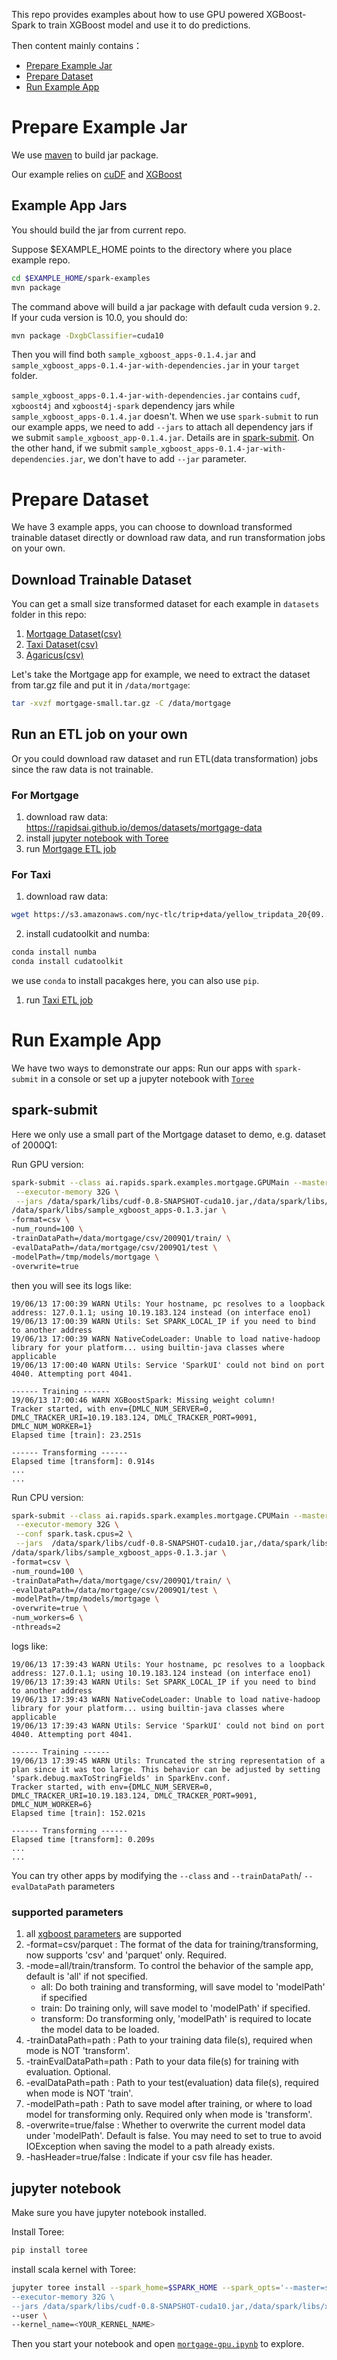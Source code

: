 This repo provides examples about how to use GPU powered XGBoost-Spark to train XGBoost model and use it to do predictions. 

Then content mainly contains：

  * [Prepare Example Jar](#Prepare-Example-Jar)
  * [Prepare Dataset](#Prepare-Dataset)
  * [Run Example App](#Run-Example-App)


# Prepare Example Jar
We use [maven](https://maven.apache.org/) to build jar package.

Our example relies on [cuDF](https://github.com/rapidsai/cudf) and [XGBoost](https://github.com/rapidsai/xgboost)


## Example App Jars
You should build the jar from current repo.

Suppose $EXAMPLE_HOME points to the directory where you place example repo.

```bash
cd $EXAMPLE_HOME/spark-examples
mvn package 
```
The command above will build a jar package with default cuda version `9.2`. If your cuda version is 10.0, you should do:

```bash
mvn package -DxgbClassifier=cuda10
```

Then you will find both `sample_xgboost_apps-0.1.4.jar` and `sample_xgboost_apps-0.1.4-jar-with-dependencies.jar` in your `target` folder.

`sample_xgboost_apps-0.1.4-jar-with-dependencies.jar` contains `cudf`, `xgboost4j` and `xgboost4j-spark` dependency jars while `sample_xgboost_apps-0.1.4.jar` doesn't. When we use `spark-submit` to run our example apps, we need to add `--jars` to attach all dependency jars if we submit `sample_xgboost_app-0.1.4.jar`. Details are in [spark-submit](#spark-submit). On the other hand, if we submit `sample_xgboost_apps-0.1.4-jar-with-dependencies.jar`, we don't have to add `--jar` parameter.

# Prepare Dataset

We have 3 example apps, you can choose to download transformed trainable dataset directly or download raw data, and run transformation jobs on your own.

## Download Trainable Dataset

You can get a small size transformed dataset for each example in `datasets` folder in this repo: 

1. [Mortgage Dataset(csv)](https://github.com/rapidsai/spark-examples/blob/master/datasets/mortgage-small.tar.gz?raw=true)
2. [Taxi Dataset(csv)](https://github.com/rapidsai/spark-examples/blob/master/datasets/taxi-small.tar.gz?raw=true)
3. [Agaricus(csv)](https://github.com/rapidsai/spark-examples/blob/master/datasets/agaricus.tar.gz?raw=true)


Let's take the Mortgage app for example, we need to extract the dataset from tar.gz file and put it in `/data/mortgage`:

```bash
tar -xvzf mortgage-small.tar.gz -C /data/mortgage
```

## Run an ETL job on your own
Or you could download raw dataset and run ETL(data transformation) jobs since the raw data is not trainable.

### For Mortgage
1. download raw data: https://rapidsai.github.io/demos/datasets/mortgage-data
2. install [jupyter notebook with Toree](#jupyternotebook)
3. run [Mortgage ETL job](https://github.com/rapidsai/spark-examples/blob/master/notebook/ETL/MortgageETL.ipynb)

### For Taxi
1. download raw data:
```bash
wget https://s3.amazonaws.com/nyc-tlc/trip+data/yellow_tripdata_20{09..16}-{01..12}.csv
```
2. install cudatoolkit and numba:
```bash
conda install numba
conda install cudatoolkit
```
we use `conda` to install pacakges here, you can also use `pip`.

1. run [Taxi ETL job](https://github.com/rapidsai/spark-examples/blob/master/notebook/ETL/Taxi_ETL.ipynb)


# Run Example App

We have two ways to demonstrate our apps: Run our apps with `spark-submit` in a console or set up a jupyter notebook with [`Toree`](https://toree.apache.org/)

## spark-submit
Here we only use a small part of the Mortgage dataset to demo, e.g. dataset of 2000Q1:

Run GPU version:
```bash
spark-submit --class ai.rapids.spark.examples.mortgage.GPUMain --master spark://$HOSTNAME:7077 \
 --executor-memory 32G \
 --jars /data/spark/libs/cudf-0.8-SNAPSHOT-cuda10.jar,/data/spark/libs/xgboost4j-0.90-SNAPSHOT.jar,/data/spark/libs/xgboost4j-spark-0.90-SNAPSHOT.jar \
/data/spark/libs/sample_xgboost_apps-0.1.3.jar \
-format=csv \
-num_round=100 \
-trainDataPath=/data/mortgage/csv/2009Q1/train/ \
-evalDataPath=/data/mortgage/csv/2009Q1/test \
-modelPath=/tmp/models/mortgage \
-overwrite=true
```

then you will see its logs like:

```console
19/06/13 17:00:39 WARN Utils: Your hostname, pc resolves to a loopback address: 127.0.1.1; using 10.19.183.124 instead (on interface eno1)
19/06/13 17:00:39 WARN Utils: Set SPARK_LOCAL_IP if you need to bind to another address
19/06/13 17:00:39 WARN NativeCodeLoader: Unable to load native-hadoop library for your platform... using builtin-java classes where applicable
19/06/13 17:00:40 WARN Utils: Service 'SparkUI' could not bind on port 4040. Attempting port 4041.

------ Training ------
19/06/13 17:00:46 WARN XGBoostSpark: Missing weight column!
Tracker started, with env={DMLC_NUM_SERVER=0, DMLC_TRACKER_URI=10.19.183.124, DMLC_TRACKER_PORT=9091, DMLC_NUM_WORKER=1}
Elapsed time [train]: 23.251s

------ Transforming ------
Elapsed time [transform]: 0.914s
...
...
```

Run CPU version:

```bash
spark-submit --class ai.rapids.spark.examples.mortgage.CPUMain --master spark://$HOSTNAME:7077 \
 --executor-memory 32G \
 --conf spark.task.cpus=2 \
 --jars  /data/spark/libs/cudf-0.8-SNAPSHOT-cuda10.jar,/data/spark/libs/xgboost4j-0.90-SNAPSHOT.jar,/data/spark/libs/xgboost4j-spark-0.90-SNAPSHOT.jar \
/data/spark/libs/sample_xgboost_apps-0.1.3.jar \
-format=csv \
-num_round=100 \
-trainDataPath=/data/mortgage/csv/2009Q1/train/ \
-evalDataPath=/data/mortgage/csv/2009Q1/test \
-modelPath=/tmp/models/mortgage \
-overwrite=true \
-num_workers=6 \
-nthreads=2

```

logs like:

```console
19/06/13 17:39:43 WARN Utils: Your hostname, pc resolves to a loopback address: 127.0.1.1; using 10.19.183.124 instead (on interface eno1)
19/06/13 17:39:43 WARN Utils: Set SPARK_LOCAL_IP if you need to bind to another address
19/06/13 17:39:43 WARN NativeCodeLoader: Unable to load native-hadoop library for your platform... using builtin-java classes where applicable
19/06/13 17:39:43 WARN Utils: Service 'SparkUI' could not bind on port 4040. Attempting port 4041.

------ Training ------
19/06/13 17:39:45 WARN Utils: Truncated the string representation of a plan since it was too large. This behavior can be adjusted by setting 'spark.debug.maxToStringFields' in SparkEnv.conf.
Tracker started, with env={DMLC_NUM_SERVER=0, DMLC_TRACKER_URI=10.19.183.124, DMLC_TRACKER_PORT=9091, DMLC_NUM_WORKER=6}
Elapsed time [train]: 152.021s

------ Transforming ------
Elapsed time [transform]: 0.209s
...
...
```

You can try other apps by modifying the `--class` and `--trainDataPath`/ `--evalDataPath` parameters


### supported parameters
1. all [xgboost parameters](https://xgboost.readthedocs.io/en/latest/parameter.html) are supported
2. -format=csv/parquet : The format of the data for training/transforming, now supports 'csv' and 'parquet' only. Required.
3. -mode=all/train/transform. To control the behavior of the sample app, default is 'all' if not specified.
   * all: Do both training and transforming, will save model to 'modelPath' if specified
   * train: Do training only, will save model to 'modelPath' if specified.
   * transform: Do transforming only, 'modelPath' is required to locate the model data to be loaded.
4. -trainDataPath=path : Path to your training data file(s), required when mode is NOT 'transform'.
5. -trainEvalDataPath=path : Path to your data file(s) for training with evaluation. Optional.
6. -evalDataPath=path : Path to your test(evaluation) data file(s), required when mode is NOT 'train'.
7. -modelPath=path : Path to save model after training, or where to load model for transforming only. Required only when mode is 'transform'.
8. -overwrite=true/false : Whether to overwrite the current model data under 'modelPath'. Default is false. You may need to set to true to avoid IOException when saving the model to a path already exists.
9. -hasHeader=true/false : Indicate if your csv file has header.


## <a name="jupyternotebook"></a> jupyter notebook

Make sure you have jupyter notebook installed.

Install Toree:
```bash
pip install toree
```

install scala kernel with Toree:
```bash
jupyter toree install --spark_home=$SPARK_HOME --spark_opts='--master=spark://<YOUR_IP:PORT> \
--executor-memory 32G \
--jars /data/spark/libs/cudf-0.8-SNAPSHOT-cuda10.jar,/data/spark/libs/xgboost4j-0.90-SNAPSHOT.jar,/data/spark/libs/xgboost4j-spark-0.90-SNAPSHOT.jar' \
--user \
--kernel_name=<YOUR_KERNEL_NAME>

```

Then you start your notebook and open [`mortgage-gpu.ipynb`](https://github.com/rapidsai/spark-examples/blob/master/notebook/mortgage-gpu.ipynb) to explore.
